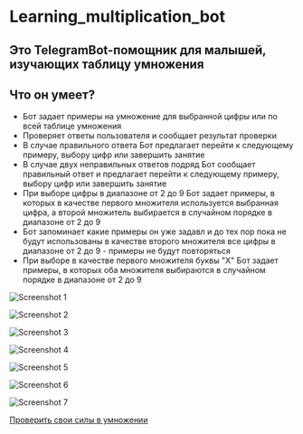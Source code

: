 # Learning_multiplication_bot

## Это TelegramBot-помощник для малышей, изучающих таблицу умножения

## Что он умеет?
* Бот задает примеры на умножение для выбранной цифры или по всей таблице умножения
* Проверяет ответы пользователя и сообщает результат проверки
* В случае правильного ответа Бот предлагает перейти к следующему примеру, выбору цифр или завершить занятие
* В случае двух неправильных ответов подряд Бот сообщает правильный ответ и предлагает перейти к следующему примеру, выбору цифр или завершить занятие
* При выборе цифры в диапазоне от 2 до 9 Бот задает примеры, в которых в качестве первого множителя используется выбранная цифра, а второй множитель выбирается в случайном порядке в диапазоне от 2 до 9
* Бот запоминает какие примеры он уже задавл и до тех пор пока не будут использованы в качестве второго множителя все цифры в диапазоне от 2 до 9 - примеры не будут повторяться
* При выборе в качестве первого множителя буквы "X" Бот задает примеры, в которых оба множителя выбираются в случайном порядке в диапазоне от 2 до 9

![Screenshot 1](https://github.com/karjalan-mies/learning_multiplication_bot/blob/master/images/001.png)

![Screenshot 2](https://github.com/karjalan-mies/learning_multiplication_bot/blob/master/images/002.png)

![Screenshot 3](https://github.com/karjalan-mies/learning_multiplication_bot/blob/master/images/003.png)

![Screenshot 4](https://github.com/karjalan-mies/learning_multiplication_bot/blob/master/images/004.png)

![Screenshot 5](https://github.com/karjalan-mies/learning_multiplication_bot/blob/master/images/005.png)

![Screenshot 6](https://github.com/karjalan-mies/learning_multiplication_bot/blob/master/images/006.png)

![Screenshot 7](https://github.com/karjalan-mies/learning_multiplication_bot/blob/master/images/007.png)

[Проверить свои силы в умножении](https://t.me/learning_multiplication_bot)